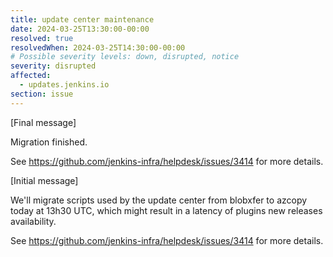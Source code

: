 ```yaml
---
title: update center maintenance
date: 2024-03-25T13:30:00-00:00
resolved: true
resolvedWhen: 2024-03-25T14:30:00-00:00
# Possible severity levels: down, disrupted, notice
severity: disrupted
affected:
  - updates.jenkins.io
section: issue
---
```


[Final message]

Migration finished.

See https://github.com/jenkins-infra/helpdesk/issues/3414 for more details.

[Initial message]

We'll migrate scripts used by the update center from blobxfer to azcopy today at 13h30 UTC, which might result in a latency of plugins new releases availability.

See https://github.com/jenkins-infra/helpdesk/issues/3414 for more details.
